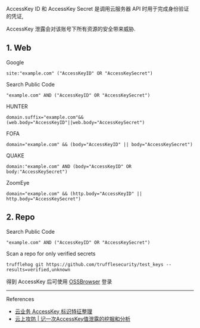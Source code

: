 AccessKey ID 和 AccessKey Secret 是调用云服务器 API 时用于完成身份验证的凭证,

AccessKey 泄露会对该账号下所有资源的安全带来威胁.

## 1. Web

Google

```
site:"example.com" ("AccessKeyID" OR "AccessKeySecret")
```

Search Public Code

```
"example.com" AND ("AccessKeyID" OR "AccessKeySecret")
```

HUNTER

```
domain.suffix="example.com"&&(web.body="AccessKeyID"||web.body="AccessKeySecret")
```

FOFA

```
domain="example.com" && (body="AccessKeyID" || body="AccessKeySecret")
```

QUAKE

```
domain:"example.com" AND (body="AccessKeyID" OR body:"AccessKeySecret")
```

ZoomEye

```
domain="example.com" && (http.body="AccessKeyID" || http.body="AccessKeySecret")
```

## 2. Repo

Search Public Code

```
"example.com" AND ("AccessKeyID" OR "AccessKeySecret")
```

Scan a repo for only verified secrets

```
trufflehog git https://github.com/trufflesecurity/test_keys --results=verified,unknown
```

得到 AccessKey 后可使用 [OSSBrowser](https://help.aliyun.com/zh/oss/developer-reference/ossbrowser-2-0-overview?spm=a2c4g.11186623.help-menu-31815.d_3_4_3_0.29b73cca99hU99) 登录

---

References

- [云业务 AccessKey 标识特征整理](https://wiki.teamssix.com/cloudservice/more/)
- [云上攻防 | 记一次AccessKey值泄露的挖掘和分析](https://rivers.chaitin.cn/blog/cqq5arp0lnec5jjugkqg)